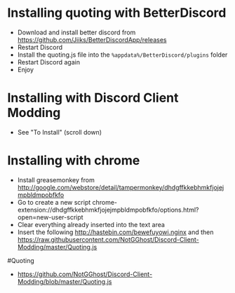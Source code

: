 # Installing quoting with BetterDiscord

- Download and install better discord from https://github.com/Jiiks/BetterDiscordApp/releases
- Restart Discord
- Install the quoting.js file into the `%appdata%/BetterDiscord/plugins` folder
- Restart Discord again
- Enjoy 

# Installing with Discord Client Modding
- See "To Install" (scroll down)

# Installing with chrome
- Install greasemonkey from http://google.com/webstore/detail/tampermonkey/dhdgffkkebhmkfjojejmpbldmpobfkfo
- Go to create a new script  chrome-extension://dhdgffkkebhmkfjojejmpbldmpobfkfo/options.html?open=new-user-script
- Clear everything already inserted into the text area
- Insert the following http://hastebin.com/bewefuyowi.nginx and then https://raw.githubusercontent.com/NotGGhost/Discord-Client-Modding/master/Quoting.js

#Quoting
- https://github.com/NotGGhost/Discord-Client-Modding/blob/master/Quoting.js
